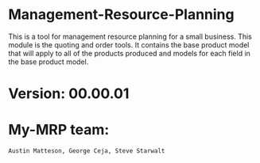 # Management-Resource-Planning
  This is a tool for management resource planning for a small business.  This module is the quoting and order tools.  It contains the base product model that will apply to all of the products produced and models for each field in the base product model.

# Version:  00.00.01

# My-MRP team:
    Austin Matteson, George Ceja, Steve Starwalt

#